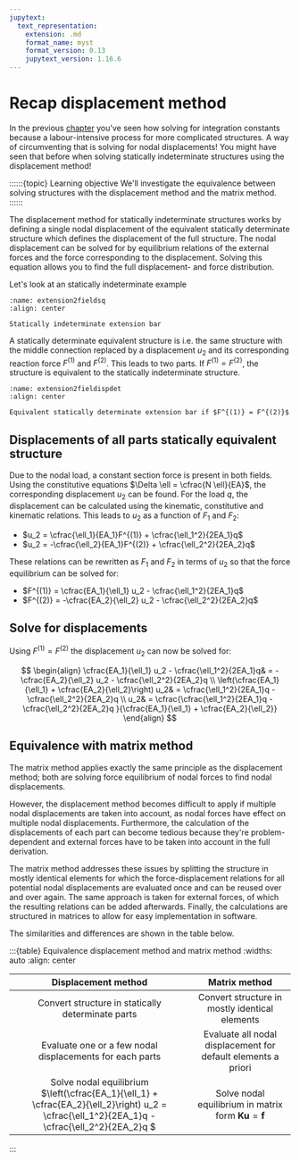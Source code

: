 ```yaml
---
jupytext:
  text_representation:
    extension: .md
    format_name: myst
    format_version: 0.13
    jupytext_version: 1.16.6
---
```


# Recap displacement method

In the previous [chapter](./recap.ipynb) you've seen how solving for integration constants because a labour-intensive process for more complicated structures. A way of circumventing that is solving for nodal displacements! You might have seen that before when solving statically indeterminate structures using the displacement method!

::::::{topic} Learning objective
We'll investigate the equivalence between solving structures with the displacement method and the matrix method.
::::::

The displacement method for statically indeterminate structures works by defining a single nodal displacement of the equivalent statically determinate structure which defines the displacement of the full structure. The nodal displacement can be solved for by equilibrium relations of the external forces and the force corresponding to the displacement. Solving this equation allows you to find the full displacement- and force distribution.

Let's look at an statically indeterminate example

```{figure} extension2fieldsdisp.svg
:name: extension2fieldsq
:align: center

Statically indeterminate extension bar
```

A statically determinate equivalent structure is i.e. the same structure with the middle connection replaced by a displacement $u_2$ and its corresponding reaction force $F^{(1)}$ and $F^{(2)}$. This leads to two parts. If $F^{(1)} = F^{(2)}$, the structure is equivalent to the statically indeterminate structure. 

```{figure} extension2fieldsdispdet.svg
:name: extension2fieldispdet
:align: center

Equivalent statically determinate extension bar if $F^{(1)} = F^{(2)}$
```

## Displacements of all parts statically equivalent structure
Due to the nodal load, a constant section force is present in both fields. Using the constitutive equations $\Delta \ell = \cfrac{N \ell}{EA}$, the corresponding displacement $u_2$ can be found. For the load $q$, the displacement can be calculated using the kinematic, constitutive and kinematic relations. This leads to $u_2$ as a function of $F_1$ and $F_2$:

- $u_2 = \cfrac{\ell_1}{EA_1}F^{(1)}  + \cfrac{\ell_1^2}{2EA_1}q$
- $u_2 = -\cfrac{\ell_2}{EA_1}F^{(2)}  + \cfrac{\ell_2^2}{2EA_2}q$

These relations can be rewritten as $F_1$ and $F_2$ in terms of $u_2$ so that the force equilibrium can be solved for:

- $F^{(1)} = \cfrac{EA_1}{\ell_1} u_2 - \cfrac{\ell_1^2}{2EA_1}q$
- $F^{(2)} = -\cfrac{EA_2}{\ell_2} u_2 - \cfrac{\ell_2^2}{2EA_2}q$

## Solve for displacements

Using $F^{(1)} = F^{(2)}$ the displacement $u_2$ can now be solved for:

$$
\begin{align}
\cfrac{EA_1}{\ell_1} u_2 - \cfrac{\ell_1^2}{2EA_1}q& = -\cfrac{EA_2}{\ell_2} u_2 - \cfrac{\ell_2^2}{2EA_2}q \\
\left(\cfrac{EA_1}{\ell_1} + \cfrac{EA_2}{\ell_2}\right) u_2& = \cfrac{\ell_1^2}{2EA_1}q - \cfrac{\ell_2^2}{2EA_2}q \\
u_2& = \cfrac{\cfrac{\ell_1^2}{2EA_1}q - \cfrac{\ell_2^2}{2EA_2}q }{\cfrac{EA_1}{\ell_1} + \cfrac{EA_2}{\ell_2}}
\end{align}
$$

## Equivalence with matrix method

The matrix method applies exactly the same principle as the displacement method; both are solving force equilibrium of nodal forces to find nodal displacements.

However, the displacement method becomes difficult to apply if multiple nodal displacements are taken into account, as nodal forces have effect on multiple nodal displacements. Furthermore, the calculation of the displacements of each part can become tedious because they're problem-dependent and external forces have to be taken into account in the full derivation.

The matrix method addresses these issues by splitting the structure in mostly identical elements for which the force-displacement relations for all potential nodal displacements are evaluated once and can be reused over and over again. The same approach is taken for external forces, of which the resulting relations can be added afterwards. Finally, the calculations are structured in matrices to allow for easy implementation in software.

The similarities and differences are shown in the table below.

:::{table} Equivalence displacement method and matrix method
:widths: auto
:align: center

|Displacement method|Matrix method|
|:-:|:-:|
|Convert structure in statically determinate parts|Convert structure in mostly identical elements|
|Evaluate one or a few nodal displacements for each parts|Evaluate all nodal displacement for default elements a priori|
|Solve nodal equilibrium $\left(\cfrac{EA_1}{\ell_1} + \cfrac{EA_2}{\ell_2}\right) u_2 = \cfrac{\ell_1^2}{2EA_1}q - \cfrac{\ell_2^2}{2EA_2}q $|Solve nodal equilibrium in matrix form $\mathbf{K}\mathbf{u}=\mathbf{f}$|

:::